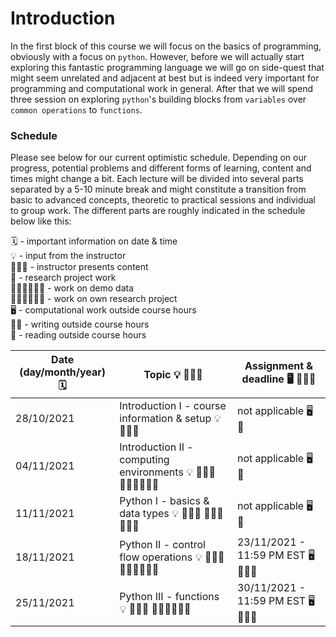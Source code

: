 # Introduction

In the first block of this course we will focus on the basics of programming, obviously with a focus on `python`. However, before we will actually
start exploring this fantastic programming language we will go on side-quest that might seem unrelated and adjacent at best but is indeed very important
for programming and computational work in general. After that we will spend three session on exploring `python`'s building blocks from `variables` over `common operations` to `functions`. 

### Schedule

Please see below for our current optimistic schedule. Depending on our progress, potential problems and different forms of learning, content and times might change a bit. Each lecture will be divided into several parts separated by a 5-10 minute break and might constitute a transition from basic to advanced concepts, theoretic to practical sessions and individual to group work. The different parts are roughly indicated in the schedule below like this:

🗓 - important information on date & time  
💡 - input from the instructor  
👨🏻‍🏫 - instructor presents content  
🥼 - research project work  
🧑🏽‍💻🧑🏾‍💻 - work on demo data  
🧑🏿‍🔬👩🏻‍🔬 - work on own research project  
🖥️ - computational work outside course hours  
✍🏽 - writing outside course hours  
📖 - reading outside course hours  


| Date (day/month/year) 🗓         | Topic 💡 👨🏻‍🏫   | Assignment & deadline 🖥️ ✍🏽📖 |
|--------------|-----------|------------|
| 28/10/2021 | Introduction I - course information & setup 💡 👨🏻‍🏫  |  not applicable  🖥️ 📖     |
| 04/11/2021 | Introduction II - computing environments 💡 👨🏻‍🏫 🧑🏽‍💻🧑🏾‍💻 |  not applicable  🖥️ 📖|
| 11/11/2021 | Python I - basics & data types 💡 👨🏻‍🏫 🧑🏽‍💻🧑🏾‍💻  |  not applicable  🖥️ 📖  |
| 18/11/2021 | Python II - control flow operations 💡 👨🏻‍🏫 🧑🏽‍💻🧑🏾‍💻  |  23/11/2021 - 11:59 PM EST 🖥️ ✍🏽📖     |
| 25/11/2021 | Python III - functions 💡 👨🏻‍🏫 🧑🏽‍💻🧑🏾‍💻  |  30/11/2021 - 11:59 PM EST  🖥️ ✍🏽📖  |